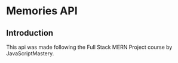 # Memories API

## Introduction
This api was made following the Full Stack MERN Project course by JavaScriptMastery. 
